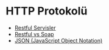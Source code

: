 # HTTP Protokolü

- [Restful Servisler](1-restful-servisler/)
- [Restful vs Soap](2-restful-vs-soap/)
- [JSON (JavaScript Object Notation)](3-json/)
